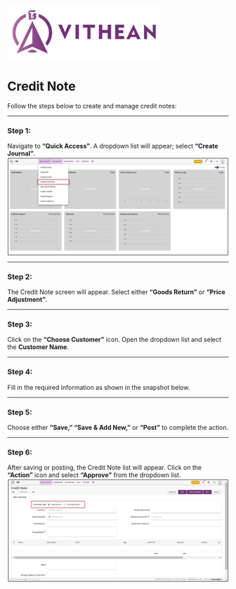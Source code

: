 <img align="center" width="350" style="margin:auto; width: 350px;" title="logo" src="../assets/images/logo.png">

# Credit Note

Follow the steps below to create and manage credit notes:

---

### **Step 1:**  
Navigate to **“Quick Access”**. A dropdown list will appear; select **“Create Journal”**.  
<img align="center" style="margin:auto; width:837px" title="Credit Note" src="../process-flow/images/04/02-04-01.png">

---

### **Step 2:**  
The Credit Note screen will appear. Select either **“Goods Return”** or **“Price Adjustment”**.

---

### **Step 3:**  
Click on the **“Choose Customer”** icon. Open the dropdown list and select the **Customer Name**.

---

### **Step 4:**  
Fill in the required information as shown in the snapshot below.

---

### **Step 5:**  
Choose either **“Save,” “Save & Add New,”** or **“Post”** to complete the action.

---

### **Step 6:**  
After saving or posting, the Credit Note list will appear. Click on the **“Action”** icon and select **“Approve”** from the dropdown list.  
<img align="center" style="margin:auto; width:837px" title="Credit Note" src="../process-flow/images/04/02-04-02.png">
